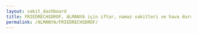 ```yaml
---
layout: vakit_dashboard
title: FRIEDRECHSDROF, ALMANYA için iftar, namaz vakitleri ve hava durumu - ilçe/eyalet seç
permalink: /ALMANYA/FRIEDRECHSDROF/
---
```


<script type="text/javascript">
  var GLOBAL_COUNTRY = 'ALMANYA';
  var GLOBAL_CITY = 'FRIEDRECHSDROF';
  var GLOBAL_STATE = '';
  var lat = 72;
  var lon = 21;
</script>
